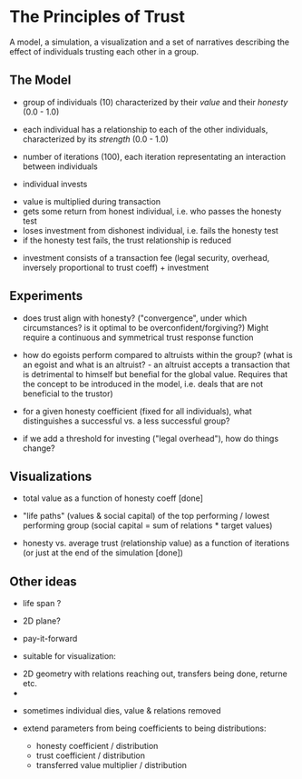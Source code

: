 The Principles of Trust
=======================
A model, a simulation, a visualization and a set of narratives describing the effect of individuals trusting each other in a group.


The Model
---------

 * group of individuals (10) characterized by their *value* and their *honesty* (0.0 - 1.0)
 
 * each individual has a relationship to each of the other individuals, characterized by its *strength* (0.0 - 1.0)
 
 * number of iterations (100), each iteration representating an interaction between individuals

 * individual invests
  - value is multiplied during transaction
  - gets some return from honest individual, i.e. who passes the honesty test
  - loses investment from dishonest individual, i.e. fails the honesty test
  - if the honesty test fails, the trust relationship is reduced

 * investment consists of a transaction fee (legal security, overhead, inversely proportional to trust coeff) + investment


Experiments
-----------

 * does trust align with honesty? ("convergence", under which circumstances? is it optimal to be overconfident/forgiving?) Might require a continuous and symmetrical trust response function

 * how do egoists perform compared to altruists within the group? (what is an egoist and what is an altruist? - an altruist accepts a transaction that is detrimental to himself but benefial for the global value. Requires that the concept to be introduced in the model, i.e. deals that are not beneficial to the trustor)
 
 * for a given honesty coefficient (fixed for all individuals), what distinguishes a successful vs. a less successful group?
 
 * if we add a threshold for investing ("legal overhead"), how do things change?


Visualizations
--------------
 
 * total value as a function of honesty coeff [done]

 * "life paths" (values & social capital) of the top performing / lowest performing group (social capital = sum of relations * target values)
 
 * honesty vs. average trust (relationship value) as a function of iterations (or just at the end of the simulation [done])
 
 
Other ideas
-----------
 
 * life span ?

 * 2D plane?

 * pay-it-forward

 * suitable for visualization:
  - 2D geometry with relations reaching out, transfers being done, returne etc.
  - 
 
 * sometimes individual dies, value & relations removed

 * extend parameters from being coefficients to being distributions:
   - honesty coefficient / distribution
   - trust coefficient / distribution
   - transferred value multiplier / distribution 
